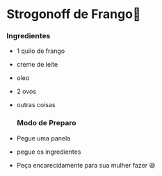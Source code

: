 # Strogonoff de Frango:chicken:

### Ingredientes

- 1 quilo de frango

- creme de leite

- oleo

- 2 ovos

- outras coisas

  ### Modo de Preparo

- Pegue uma panela

- pegue os ingredientes

- Peça encarecidamente para sua mulher fazer :laughing:

  








